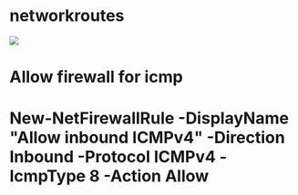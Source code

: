 # networkroutes

<a href="https://portal.azure.com/#create/Microsoft.Template/uri/https%3A%2F%2Fraw.githubusercontent.com%2Fdominicthevanr%2Fnetworkroutes%2Fmaster%2Froutetablescript" target="_blank">
    <img src="http://azuredeploy.net/deploybutton.png"/>
</a>


# Allow firewall for icmp
# New-NetFirewallRule -DisplayName "Allow inbound ICMPv4" -Direction Inbound -Protocol ICMPv4 -IcmpType 8 -Action Allow
